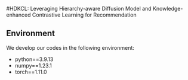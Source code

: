 #HDKCL: Leveraging Hierarchy-aware Diffusion Model and  Knowledge-enhanced Contrastive Learning  for Recommendation



## Environment

We develop our codes in the following environment:

- python==3.9.13
- numpy==1.23.1
- torch==1.11.0




